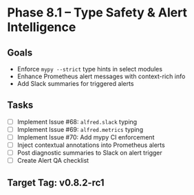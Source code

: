 # Phase 8.1 – Type Safety & Alert Intelligence

## Goals
- Enforce `mypy --strict` type hints in select modules
- Enhance Prometheus alert messages with context-rich info
- Add Slack summaries for triggered alerts

## Tasks
- [ ] Implement Issue #68: `alfred.slack` typing
- [ ] Implement Issue #69: `alfred.metrics` typing
- [ ] Implement Issue #70: Add mypy CI enforcement
- [ ] Inject contextual annotations into Prometheus alerts
- [ ] Post diagnostic summaries to Slack on alert trigger
- [ ] Create Alert QA checklist

## Target Tag: v0.8.2-rc1
